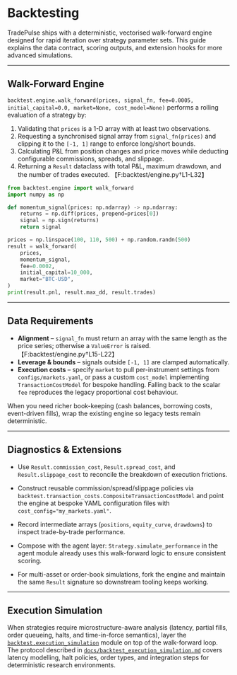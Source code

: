 # Backtesting

TradePulse ships with a deterministic, vectorised walk-forward engine designed
for rapid iteration over strategy parameter sets. This guide explains the data
contract, scoring outputs, and extension hooks for more advanced simulations.

---

## Walk-Forward Engine

`backtest.engine.walk_forward(prices, signal_fn, fee=0.0005, initial_capital=0.0, market=None, cost_model=None)`
performs a rolling evaluation of a strategy by:

1. Validating that `prices` is a 1-D array with at least two observations.
2. Requesting a synchronised signal array from `signal_fn(prices)` and clipping
   it to the `[-1, 1]` range to enforce long/short bounds.
3. Calculating P&L from position changes and price moves while deducting
   configurable commissions, spreads, and slippage.
4. Returning a `Result` dataclass with total P&L, maximum drawdown, and the
   number of trades executed. 【F:backtest/engine.py†L1-L32】

```python
from backtest.engine import walk_forward
import numpy as np

def momentum_signal(prices: np.ndarray) -> np.ndarray:
    returns = np.diff(prices, prepend=prices[0])
    signal = np.sign(returns)
    return signal

prices = np.linspace(100, 110, 500) + np.random.randn(500)
result = walk_forward(
    prices,
    momentum_signal,
    fee=0.0002,
    initial_capital=10_000,
    market="BTC-USD",
)
print(result.pnl, result.max_dd, result.trades)
```

---

## Data Requirements

- **Alignment** – `signal_fn` must return an array with the same length as the
  price series; otherwise a `ValueError` is raised. 【F:backtest/engine.py†L15-L22】
- **Leverage & bounds** – signals outside `[-1, 1]` are clamped automatically.
- **Execution costs** – specify `market` to pull per-instrument settings from
  `configs/markets.yaml`, or pass a custom `cost_model` implementing
  `TransactionCostModel` for bespoke handling. Falling back to the scalar `fee`
  reproduces the legacy proportional cost behaviour.

When you need richer book-keeping (cash balances, borrowing costs, event-driven
fills), wrap the existing engine so legacy tests remain deterministic.

---

## Diagnostics & Extensions

- Use `Result.commission_cost`, `Result.spread_cost`, and
  `Result.slippage_cost` to reconcile the breakdown of execution frictions.
- Construct reusable commission/spread/slippage policies via
  `backtest.transaction_costs.CompositeTransactionCostModel` and point the
  engine at bespoke YAML configuration files with `cost_config="my_markets.yaml"`.

- Record intermediate arrays (`positions`, `equity_curve`, `drawdowns`) to
  inspect trade-by-trade performance.
- Compose with the agent layer: `Strategy.simulate_performance` in the agent
  module already uses this walk-forward logic to ensure consistent scoring.
- For multi-asset or order-book simulations, fork the engine and maintain the
  same `Result` signature so downstream tooling keeps working.

---

## Execution Simulation

When strategies require microstructure-aware analysis (latency, partial fills,
order queueing, halts, and time-in-force semantics), layer the
[`backtest.execution_simulation`](../backtest/execution_simulation.py) module on
top of the walk-forward loop. The protocol described in
[`docs/backtest_execution_simulation.md`](backtest_execution_simulation.md)
covers latency modelling, halt policies, order types, and integration steps for
deterministic research environments.
